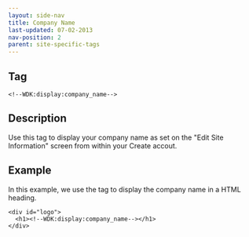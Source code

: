```yaml
---
layout: side-nav
title: Company Name
last-updated: 07-02-2013
nav-position: 2
parent: site-specific-tags
---
```


## Tag

`<!--WDK:display:company_name-->`

## Description

Use this tag to display your company name as set on the "Edit Site Information" screen from within your Create accout.

## Example

In this example, we use the tag to display the company name in a HTML heading.

~~~
<div id="logo">
  <h1><!--WDK:display:company_name--></h1>
</div>
~~~